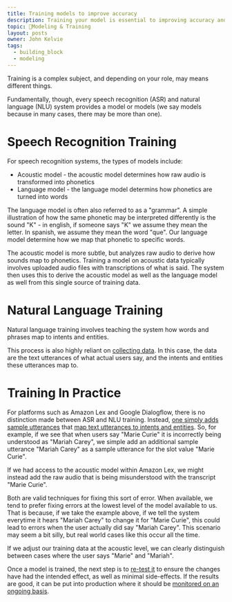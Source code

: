 ```yaml
---
title: Training models to improve accuracy
description: Training your model is essential to improving accuracy and ensuring a great user experience
topic: 🚂Modeling & Training
layout: posts
owner: John Kelvie
tags:
  - building_block
  - modeling
---
```


Training is a complex subject, and depending on your role, may means different things.

Fundamentally, though, every speech recognition (ASR) and natural language (NLU) system provides a model or models (we say models because in many cases, there may be more than one). 

# Speech Recognition Training
For speech recognition systems, the types of models include:
* Acoustic model - the acoustic model determines how raw audio is transformed into phonetics
* Language model - the language model determins how phonetics are turned into words

The language model is often also referred to as a "grammar". A simple illustration of how the same phonetic may be interpreted differently is the sound "K" - in english, if someone says "K" we assume they mean the letter. In spanish, we assume they mean the word "que". Our language model determine how we map that phonetic to specific words.

The acoustic model is more subtle, but analyzes raw audio to derive how sounds map to phonetics. Training a model on acoustic data typically involves uploaded audio files with transcriptions of what is said. The system then uses this to derive the acoustic model as well as the language model as well from this single source of training data.

# Natural Language Training
Natural language training involves teaching the system how words and phrases map to intents and entities.

This process is also highly reliant on [collecting data](/building-blocks/modeling/collecting-data). In this case, the data are the text utterances of what actual users say, and the intents and entities these utterances map to.

# Training In Practice
For platforms such as Amazon Lex and Google Dialogflow, there is no distinction made between ASR and NLU training. Instead, [one simply adds sample utterances](https://docs.aws.amazon.com/lex/latest/dg/API_Slot.html#lex-Type-Slot-sampleUtterances) that [map text utterances to intents and entities](https://cloud.google.com/dialogflow/es/docs/entities-options#map). So, for example, if we see that when users say "Marie Curie" it is incorrectly being understood as "Mariah Carey", we simple add an additional sample utterance "Mariah Carey" as a sample utterance for the slot value "Marie Curie".

If we had access to the acoustic model within Amazon Lex, we might instead add the raw audio that is being misunderstood with the transcript "Marie Curie". 

Both are valid techniques for fixing this sort of error. When available, we tend to prefer fixing errors at the lowest level of the model available to us. That is because, if we take the example above, if we tell the system everytime it hears "Mariah Carey" to change it for "Marie Curie", this could lead to errors when the user actually did say "Mariah Carey". This scenario may seem a bit silly, but real world cases like this occur all the time.

If we adjust our training data at the acoustic level, we can clearly distinguish between cases where the user says "Marie" and "Mariah".

Once a model is trained, the next step is to [re-test it](/building-blocks/modeling/measuring-accuracy) to ensure the changes have had the intended effect, as well as minimal side-effects. If the results are good, it can be put into production where it should be [monitored on an ongoing basis](/building-blocks/modeling/monitoring-interactions).







